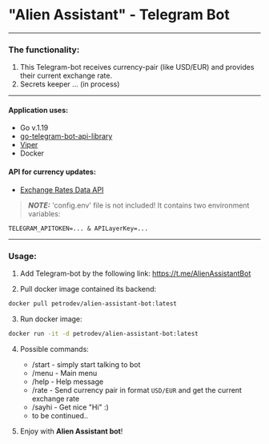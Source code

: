 # "Alien Assistant" - Telegram Bot

---

### The functionality:

1. This Telegram-bot receives currency-pair (like USD/EUR) and provides their current exchange rate.
2. Secrets keeper ... (in process)

---

#### Application uses:

* Go v.1.19
* [go-telegram-bot-api-library](https://github.com/go-telegram-bot-api/telegram-bot-api)
* [Viper](https://github.com/spf13/viper)
* Docker

#### API for currency updates:

* [Exchange Rates Data API](https://apilayer.com/marketplace/exchangerates_data-api)

> **_NOTE:_** 'config.env' file is not included! It contains two environment variables:
```
TELEGRAM_APITOKEN=... & APILayerKey=...
```

---

### Usage:

1. Add Telegram-bot by the following link: https://t.me/AlienAssistantBot

2. Pull docker image contained its backend:

```bash
docker pull petrodev/alien-assistant-bot:latest
```

3. Run docker image:

```bash
docker run -it -d petrodev/alien-assistant-bot:latest
```

4. Possible commands:
    * /start - simply start talking to bot
    * /menu - Main menu
    * /help - Help message
    * /rate - Send currency pair in format `USD/EUR` and get the current exchange rate
    * /sayhi - Get nice "Hi" :)
    * to be continued..


5. Enjoy with **Alien Assistant bot**!